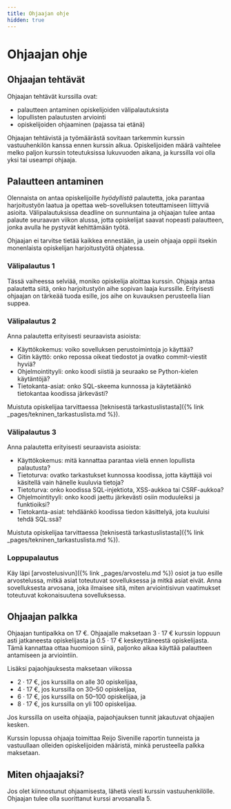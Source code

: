 ```yaml
---
title: Ohjaajan ohje
hidden: true
---
```


# Ohjaajan ohje

## Ohjaajan tehtävät

Ohjaajan tehtävät kurssilla ovat:

* palautteen antaminen opiskelijoiden välipalautuksista
* lopullisten palautusten arviointi
* opiskelijoiden ohjaaminen (pajassa tai etänä)

Ohjaajan tehtävistä ja työmäärästä sovitaan tarkemmin kurssin vastuuhenkilön kanssa ennen kurssin alkua. Opiskelijoiden määrä vaihtelee melko paljon kurssin toteutuksissa lukuvuoden aikana, ja kurssilla voi olla yksi tai useampi ohjaaja.

## Palautteen antaminen

Olennaista on antaa opiskelijoille _hyödyllistä_ palautetta, joka parantaa harjoitustyön laatua ja opettaa web-sovelluksen toteuttamiseen liittyviä asioita. Välipalautuksissa deadline on sunnuntaina ja ohjaajan tulee antaa palaute seuraavan viikon alussa, jotta opiskelijat saavat nopeasti palautteen, jonka avulla he pystyvät kehittämään työtä.

Ohjaajan ei tarvitse tietää kaikkea ennestään, ja usein ohjaaja oppii itsekin monenlaista opiskelijan harjoitustyötä ohjatessa.

### Välipalautus 1

Tässä vaiheessa selviää, moniko opiskelija aloittaa kurssin. Ohjaaja antaa palautetta siitä, onko harjoitustyön aihe sopivan laaja kurssille. Erityisesti ohjaajan on tärkeää tuoda esille, jos aihe on kuvauksen perusteella liian suppea.

### Välipalautus 2

Anna palautetta erityisesti seuraavista asioista:

* Käyttökokemus: voiko sovelluksen perustoimintoja jo käyttää?
* Gitin käyttö: onko repossa oikeat tiedostot ja ovatko commit-viestit hyviä?
* Ohjelmointityyli: onko koodi siistiä ja seuraako se Python-kielen käytäntöjä?
* Tietokanta-asiat: onko SQL-skeema kunnossa ja käytetäänkö tietokantaa koodissa järkevästi?

Muistuta opiskelijaa tarvittaessa [teknisestä tarkastuslistasta]({% link _pages/tekninen_tarkastuslista.md %}).

### Välipalautus 3

Anna palautetta erityisesti seuraavista asioista:

* Käyttökokemus: mitä kannattaa parantaa vielä ennen lopullista palautusta?
* Tietoturva: ovatko tarkastukset kunnossa koodissa, jotta käyttäjä voi käsitellä vain hänelle kuuluvia tietoja?
* Tietoturva: onko koodissa SQL-injektiota, XSS-aukkoa tai CSRF-aukkoa?
* Ohjelmointityyli: onko koodi jaettu järkevästi osiin moduuleiksi ja funktioiksi?
* Tietokanta-asiat: tehdäänkö koodissa tiedon käsittelyä, jota kuuluisi tehdä SQL:ssä?

Muistuta opiskelijaa tarvittaessa [teknisestä tarkastuslistasta]({% link _pages/tekninen_tarkastuslista.md %}).

### Loppupalautus

Käy läpi [arvostelusivun]({% link _pages/arvostelu.md %}) osiot ja tuo esille arvostelussa, mitkä asiat toteutuvat sovelluksessa ja mitkä asiat eivät. Anna sovelluksesta arvosana, joka ilmaisee sitä, miten arviointisivun vaatimukset toteutuvat kokonaisuutena sovelluksessa.

## Ohjaajan palkka

Ohjaajan tuntipalkka on 17 €. Ohjaajalle maksetaan 3 &middot; 17 € kurssin loppuun asti jatkaneesta opiskelijasta ja 0.5 &middot; 17 € keskeyttäneestä opiskelijasta. Tämä kannattaa ottaa huomioon siinä, paljonko aikaa käyttää palautteen antamiseen ja arviointiin.

Lisäksi pajaohjauksesta maksetaan viikossa

* 2 &middot; 17 €, jos kurssilla on alle 30 opiskelijaa,
* 4 &middot; 17 €, jos kurssilla on 30–50 opiskelijaa,
* 6 &middot; 17 €, jos kurssilla on 50–100 opiskelijaa, ja
* 8 &middot; 17 €, jos kurssilla on yli 100 opiskelijaa.

Jos kurssilla on useita ohjaajia, pajaohjauksen tunnit jakautuvat ohjaajien kesken.

Kurssin lopussa ohjaaja toimittaa Reijo Sivenille raportin tunneista ja vastuullaan olleiden opiskelijoiden määristä, minkä perusteella palkka maksetaan.

## Miten ohjaajaksi?

Jos olet kiinnostunut ohjaamisesta, lähetä viesti kurssin vastuuhenkilölle. Ohjaajan tulee olla suorittanut kurssi arvosanalla 5.
